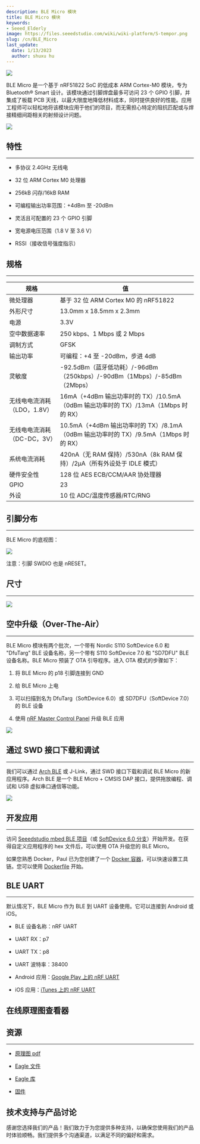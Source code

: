 ```yaml
---
description: BLE Micro 模块
title: BLE Micro 模块
keywords:
- Seeed_Elderly
image: https://files.seeedstudio.com/wiki/wiki-platform/S-tempor.png
slug: /cn/BLE_Micro
last_update:
  date: 1/13/2023
  author: shuxu hu
---
```

![](https://files.seeedstudio.com/wiki/BLE_Micro/img/BLE%20Micro_03.jpg)

BLE Micro 是一个基于 nRF51822 SoC 的低成本 ARM Cortex-M0 模块，专为 Bluetooth® Smart 设计。该模块通过引脚焊盘最多可访问 23 个 GPIO 引脚，并集成了板载 PCB 天线，以最大限度地降低材料成本，同时提供良好的性能。应用工程师可以轻松地将该模块应用于他们的项目，而无需担心特定的阻抗匹配或与焊接精细间距相关的射频设计问题。

[![](https://files.seeedstudio.com/wiki/Seeed-WiKi/docs/images/300px-Get_One_Now_Banner-ragular.png)](https://www.seeedstudio.com/Seeed-Micro-BLE-Module-w%26-Cortex-M0-Based-nRF51822-SoC-p-1975.html)

## 特性
---
*   多协议 2.4GHz 无线电

*   32 位 ARM Cortex M0 处理器

*   256kB 闪存/16kB RAM

*   可编程输出功率范围：+4dBm 至 -20dBm

*   灵活且可配置的 23 个 GPIO 引脚

*   宽电源电压范围（1.8 V 至 3.6 V）

*   RSSI（接收信号强度指示）


## 规格
---
规格|值
--|--
微处理器|基于 32 位 ARM Cortex M0 的 nRF51822
外形尺寸|13.0mm x 18.5mm x 2.3mm
电源|3.3V
空中数据速率|250 kbps、1 Mbps 或 2 Mbps
调制方式|GFSK
输出功率|可编程：+4 至 -20dBm，步进 4dB
灵敏度|-92.5dBm（蓝牙低功耗）/-96dBm（250kbps）/-90dBm（1Mbps）/-85dBm（2Mbps）
无线电电流消耗（LDO，1.8V）|16mA（+4dBm 输出功率时的 TX）/10.5mA（0dBm 输出功率时的 TX）/13mA（1Mbps 时的 RX）
无线电电流消耗（DC-DC，3V）|10.5mA（+4dBm 输出功率时的 TX）/8.1mA（0dBm 输出功率时的 TX）/9.5mA（1Mbps 时的 RX）
系统电流消耗|420nA（无 RAM 保持）/530nA（8k RAM 保持）/2μA（所有外设处于 IDLE 模式）
硬件安全性|128 位 AES ECB/CCM/AAR 协处理器
GPIO|23
外设|10 位 ADC/温度传感器/RTC/RNG

## 引脚分布
---

BLE Micro 的底视图：

![](https://files.seeedstudio.com/wiki/BLE_Micro/img/BLE_Micro_Pinout.png)

注意：引脚 SWDIO 也是 nRESET。

## 尺寸
---

![](https://files.seeedstudio.com/wiki/BLE_Micro/img/BLE_Micro_Dimension.jpeg)

## 空中升级（Over-The-Air）
---
BLE Micro 模块有两个批次，一个带有 Nordic S110 SoftDevice 6.0 和 "DfuTarg" BLE 设备名称，另一个带有 S110 SoftDevice 7.0 和 "SD7DFU" BLE 设备名称。BLE Micro 预装了 OTA 引导程序。进入 OTA 模式的步骤如下：

1.  将 BLE Micro 的 p18 引脚连接到 GND

2.  给 BLE Micro 上电

3.  可以扫描到名为 DfuTarg（SoftDevice 6.0）或 SD7DFU（SoftDevice 7.0）的 BLE 设备

4.  使用 [nRF Master Control Panel](https://play.google.com/store/apps/details?id=no.nordicsemi.android.mcp) 升级 BLE 应用

![](https://files.seeedstudio.com/wiki/BLE_Micro/img/Ota-ui.png)

## 通过 SWD 接口下载和调试
---
我们可以通过 [Arch BLE](https://www.seeedstudio.com/depot/Arch-BLE-p-1998.html) 或 J-Link，通过 SWD 接口下载和调试 BLE Micro 的新应用程序。Arch BLE 是一个 BLE Micro + CMSIS DAP 接口，提供拖放编程、调试和 USB 虚拟串口通信等功能。

![](https://files.seeedstudio.com/wiki/BLE_Micro/img/Using_arch_ble_to_flash_ble_micro.png)

## 开发应用
---
访问 [Seeedstudio mbed BLE 项目](https://github.com/Seeed-Studio/mbed_ble)（或 [SoftDevice 6.0 分支](https://github.com/Seeed-Studio/mbed_ble/tree/softdevice_v6)）开始开发。在获得自定义应用程序的 hex 文件后，可以使用 OTA 升级您的 BLE Micro。

如果您熟悉 Docker，Paul 已为您创建了一个 [Docker 容器](https://registry.hub.docker.com/u/skyplabs/ble-micro/)，可以快速设置工具链。您可以使用 [Dockerfile](https://github.com/SkypLabs/ble_micro_dockerfile) 开始。

<!-- 如果您有 [Arch BLE](https://www.seeedstudio.com/depot/Arch-BLE-p-1998.html)，您也可以使用 [ARM mbed 基于云的 IDE](https://developer.mbed.org/compiler/)。另请参阅 [Arch BLE wiki](/cn/Arch_BLE) -->

## BLE UART
---
默认情况下，BLE Micro 作为 BLE 到 UART 设备使用。它可以连接到 Android 或 iOS。

*   BLE 设备名称：nRF UART

*   UART RX：p7

*   UART TX：p8

*   UART 波特率：38400

*   Android 应用：[Google Play 上的 nRF UART](https://play.google.com/store/apps/details?id=com.nordicsemi.nrfUARTv2&amp;hl=en)

*   iOS 应用：[iTunes 上的 nRF UART](https://itunes.apple.com/us/app/nrf-uart/id614594903?mt=8)


## 在线原理图查看器

<div className="altium-ecad-viewer" data-project-src="https://files.seeedstudio.com/wiki/BLE_Micro/res/BLE_Micro_v1.0.zip" style={{borderRadius: '0px 0px 4px 4px', height: 500, borderStyle: 'solid', borderWidth: 1, borderColor: 'rgb(241, 241, 241)', overflow: 'hidden', maxWidth: 1280, maxHeight: 700, boxSizing: 'border-box'}}>
</div>


## 资源
---
*   [原理图 pdf](https://files.seeedstudio.com/wiki/BLE_Micro/res/BLE_Micro.pdf)

*   [Eagle 文件](https://files.seeedstudio.com/wiki/BLE_Micro/res/BLE_Micro_v1.0.zip)

*   [Eagle 库](https://files.seeedstudio.com/wiki/BLE_Micro/res/BLE_Micro_Eagle_Library.zip)

*   [固件](https://files.seeedstudio.com/wiki/BLE_Micro/res/Ble_micro_firmware.zip)

## 技术支持与产品讨论

感谢您选择我们的产品！我们致力于为您提供多种支持，以确保您使用我们的产品时体验顺畅。我们提供多个沟通渠道，以满足不同的偏好和需求。

<div class="button_tech_support_container">
<a href="https://forum.seeedstudio.com/" class="button_forum"></a> 
<a href="https://www.seeedstudio.com/contacts" class="button_email"></a>
</div>

<div class="button_tech_support_container">
<a href="https://discord.gg/eWkprNDMU7" class="button_discord"></a> 
<a href="https://github.com/Seeed-Studio/wiki-documents/discussions/69" class="button_discussion"></a>
</div>